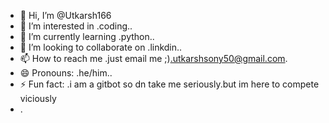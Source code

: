 - 👋 Hi, I’m @Utkarsh166
- 👀 I’m interested in .coding..
- 🌱 I’m currently learning .python..
- 💞️ I’m looking to collaborate on .linkdin..
- 📫 How to reach me .just email me ;).utkarshsony50@gmail.com.
- 😄 Pronouns: .he/him..
- ⚡ Fun fact: .i am a gitbot so dn take me seriously.but im here to compete viciously
- .

<!---
Utkarsh166/Utkarsh166 is a ✨ special ✨ repository because its `README.md` (this file) appears on your GitHub profile.
You can click the Preview link to take a look at your changes.
--->
